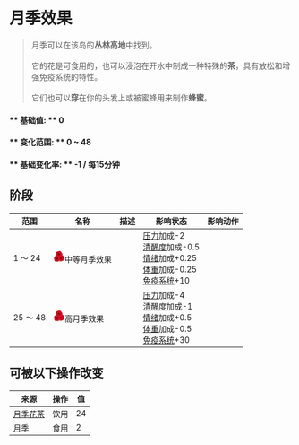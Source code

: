 # 月季效果  
> 月季可以在该岛的<b>丛林高地</b>中找到。<br><br>它的花是可食用的，也可以浸泡在开水中制成一种特殊的<b>茶</b>，具有放松和增强免疫系统的特性。<br><br>它们也可以<b>穿</b>在你的头发上或被蜜蜂用来制作<b>蜂蜜</b>。<br>  
  
#### ** 基础值: ** 0   
#### ** 变化范围: ** 0 ~ 48  
#### ** 基础变化率: ** -1 / 每15分钟  
## 阶段  
范围  |  名称  |  描述  |  影响状态  |  影响动作  
----  |  ----  |  ----  |  ----  |  ----  
1 ～ 24  |  <img decoding="async" src="Sprite/ChinaRoseEffect.png" href="a.md" style="max-width:20px;max-height:20px;">中等月季效果  |    |  [压力](Stress.md)加成-2<br>[清醒度](Wakefulness.md)加成-0.5<br>[情绪](Morale.md)加成+0.25<br>[体重](Weight.md)加成-0.25<br>[免疫系统](ImmuneSystem.md)+10  |    
25 ～ 48  |  <img decoding="async" src="Sprite/ChinaRoseEffect.png" href="a.md" style="max-width:20px;max-height:20px;">高月季效果  |    |  [压力](Stress.md)加成-4<br>[清醒度](Wakefulness.md)加成-1<br>[情绪](Morale.md)加成+0.5<br>[体重](Weight.md)加成-0.5<br>[免疫系统](ImmuneSystem.md)+30  |    
## 可被以下操作改变  
来源  |  操作  |  值  
----  |  ----  |  ----  
[月季花茶](LQ_ChinaRoseTea.md)  |  饮用  |  24  
[月季](ChinaRoseFlowers.md)  |  食用  |  2  


<script>document.title="月季效果 - 卡牌生存百科 Card Survival Wiki";</script>